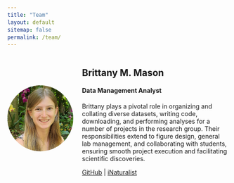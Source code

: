 ```yaml
---
title: "Team"
layout: default
sitemap: false
permalink: /team/
---
```



<div style="display: flex; align-items: center;">
  <img src="/images/teampic/brittany_mason_headshot.jpg" alt="Brittany Mason" style="width: 150px; border-radius: 50%; margin-right: 20px;">
  <div>
    <h2>Brittany M. Mason</h2>
    <h4>Data Management Analyst</h4>
    <p>
      Brittany plays a pivotal role in organizing and collating diverse datasets, writing code, downloading, and performing analyses for a number of projects in the research group. Their responsibilities extend to figure design, general lab management, and collaborating with students, ensuring smooth project execution and facilitating scientific discoveries.
    </p>
    <p>
      <a href="https://github.com/brittanymmason">GitHub</a> |
      <a href="https://www.inaturalist.org/people/brittanymmason">iNaturalist</a>
    </p>
  </div>
</div>

